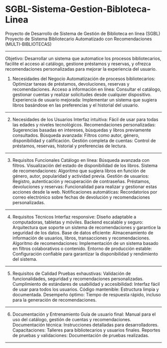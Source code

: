 # SGBL-Sistema-Gestion-Bibloteca-Linea
Proyecto de Desarrollo de Sistema de Gestión de Biblioteca en línea (SGBL) Proyecto de Sistema Bibliotecario Automatizado con Recomendaciones (MULTI-BIBLIOTECAS)

--------------------------------------------------------------------------------------------

Objetivo: Desarrollar un sistema que automatice los procesos bibliotecarios, facilite el acceso al catálogo, gestione préstamos y reservas, y ofrezca recomendaciones personalizadas para mejorar la experiencia del usuario.


1. Necesidades del Negocio
Automatización de procesos bibliotecarios: Optimizar tareas de préstamos, devoluciones, reservas y recomendaciones.
Acceso a información en línea: Consultar el catálogo, gestionar cuentas y realizar solicitudes desde cualquier dispositivo.
Experiencia de usuario mejorada: Implementar un sistema que sugiera libros basándose en las preferencias y el historial del usuario.
--------------------------------------------------------------------------------------------

2. Necesidades de los Usuarios
Interfaz intuitiva: Fácil de usar para todas las edades y niveles tecnológicos.
Recomendaciones personalizadas: Sugerencias basadas en intereses, búsquedas y libros previamente consultados.
Búsqueda avanzada: Filtros como autor, género, disponibilidad y calificación.
Gestión completa de cuentas: Control de préstamos, reservas, historial y preferencias de lectura.
--------------------------------------------------------------------------------------------

3. Requisitos Funcionales
Catálogo en línea:
Búsqueda avanzada con filtros.
Visualización del estado de disponibilidad de los libros.
Sistema de recomendaciones:
Algoritmo que sugiera libros en función de género, autor, popularidad y actividad previa.
Gestión de usuarios:
Registro, autenticación y recuperación de contraseñas.
Préstamos, devoluciones y reservas:
Funcionalidad para realizar y gestionar estas acciones desde la web.
Notificaciones automáticas:
Recordatorios por correo electrónico sobre fechas de devolución y recomendaciones personalizadas.
--------------------------------------------------------------------------------------------

4. Requisitos Técnicos
Interfaz responsive: Diseño adaptable a computadoras, tabletas y móviles.
Backend escalable y seguro: Arquitectura que soporte un sistema de recomendaciones y garantice la seguridad de los datos.
Base de datos eficiente: Almacenamiento de información de usuarios, libros, transacciones y recomendaciones.
Algoritmo de recomendaciones: Implementación de un sistema basado en filtros colaborativos o contenido.
Entorno de producción estable: Configuración confiable para garantizar la disponibilidad y rendimiento del sistema.
--------------------------------------------------------------------------------------------

5. Requisitos de Calidad
Pruebas exhaustivas: Validación de funcionalidades, seguridad y recomendaciones personalizadas.
Cumplimiento de estándares de usabilidad y accesibilidad: Interfaz fácil de usar para todos los usuarios.
Código mantenible: Estructura limpia y documentada.
Desempeño óptimo: Tiempo de respuesta rápido, incluso para la generación de recomendaciones.
--------------------------------------------------------------------------------------------

6. Documentación y Entrenamiento
Guía de usuario final: Manual para el uso del catálogo, gestión de cuentas y recomendaciones.
Documentación técnica: Instrucciones detalladas para desarrolladores.
Capacitaciones: Talleres para bibliotecarios y usuarios finales.
Reportes de pruebas y validaciones: Documentación de pruebas realizadas.
--------------------------------------------------------------------------------------------

